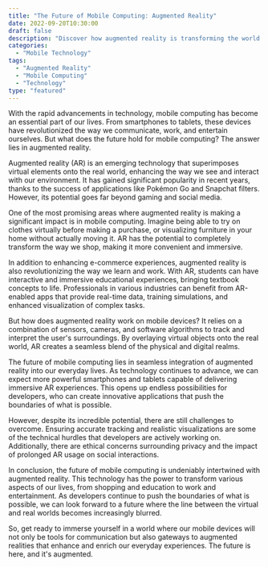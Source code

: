 ```yaml
---
title: "The Future of Mobile Computing: Augmented Reality"
date: 2022-09-20T10:30:00
draft: false
description: "Discover how augmented reality is transforming the world of mobile computing and what it means for the future of technology."
categories:
  - "Mobile Technology"
tags:
  - "Augmented Reality"
  - "Mobile Computing"
  - "Technology"
type: "featured"
---
```


With the rapid advancements in technology, mobile computing has become an essential part of our lives. From smartphones to tablets, these devices have revolutionized the way we communicate, work, and entertain ourselves. But what does the future hold for mobile computing? The answer lies in augmented reality.

Augmented reality (AR) is an emerging technology that superimposes virtual elements onto the real world, enhancing the way we see and interact with our environment. It has gained significant popularity in recent years, thanks to the success of applications like Pokémon Go and Snapchat filters. However, its potential goes far beyond gaming and social media.

One of the most promising areas where augmented reality is making a significant impact is in mobile computing. Imagine being able to try on clothes virtually before making a purchase, or visualizing furniture in your home without actually moving it. AR has the potential to completely transform the way we shop, making it more convenient and immersive.

In addition to enhancing e-commerce experiences, augmented reality is also revolutionizing the way we learn and work. With AR, students can have interactive and immersive educational experiences, bringing textbook concepts to life. Professionals in various industries can benefit from AR-enabled apps that provide real-time data, training simulations, and enhanced visualization of complex tasks.

But how does augmented reality work on mobile devices? It relies on a combination of sensors, cameras, and software algorithms to track and interpret the user's surroundings. By overlaying virtual objects onto the real world, AR creates a seamless blend of the physical and digital realms.

The future of mobile computing lies in seamless integration of augmented reality into our everyday lives. As technology continues to advance, we can expect more powerful smartphones and tablets capable of delivering immersive AR experiences. This opens up endless possibilities for developers, who can create innovative applications that push the boundaries of what is possible.

However, despite its incredible potential, there are still challenges to overcome. Ensuring accurate tracking and realistic visualizations are some of the technical hurdles that developers are actively working on. Additionally, there are ethical concerns surrounding privacy and the impact of prolonged AR usage on social interactions.

In conclusion, the future of mobile computing is undeniably intertwined with augmented reality. This technology has the power to transform various aspects of our lives, from shopping and education to work and entertainment. As developers continue to push the boundaries of what is possible, we can look forward to a future where the line between the virtual and real worlds becomes increasingly blurred.

So, get ready to immerse yourself in a world where our mobile devices will not only be tools for communication but also gateways to augmented realities that enhance and enrich our everyday experiences. The future is here, and it's augmented.
